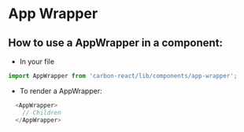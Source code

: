 # App Wrapper

## How to use a AppWrapper in a component:

* In your file

```javascript
import AppWrapper from 'carbon-react/lib/components/app-wrapper';
```

*  To render a AppWrapper:

```javascript
  <AppWrapper>
    // Children
  </AppWrapper>
```

